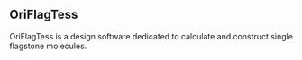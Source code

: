 ## OriFlagTess

OriFlagTess is a design software dedicated to calculate and construct single flagstone molecules.  
